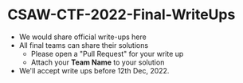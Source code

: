 # CSAW-CTF-2022-Final-WriteUps
- We would share official write-ups here
- All final teams can share their solutions
  - Please open a "Pull Request" for your write up
  - Attach your **Team Name** to your solution
- We'll accept write ups before 12th Dec, 2022.
 